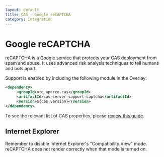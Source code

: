 ```yaml
---
layout: default
title: CAS - Google reCAPTCHA
category: Integration
---
```


# Google reCAPTCHA

reCAPTCHA is a [Google service](https://developers.google.com/recaptcha) that protects your CAS deployment from spam and abuse.
It uses advanced risk analysis techniques to tell humans and bots apart.

Support is enabled by including the following module in the Overlay:

```xml
<dependency>
     <groupId>org.apereo.cas</groupId>
     <artifactId>cas-server-support-captcha</artifactId>
     <version>${cas.version}</version>
</dependency>
```

To see the relevant list of CAS properties, please [review this guide](../configuration/Configuration-Properties.html#google-recaptcha-integration).

## Internet Explorer

Remember to disable Internet Explorer's "Compatibility View" mode. reCAPTCHA does not render correctly when that mode is turned on.
